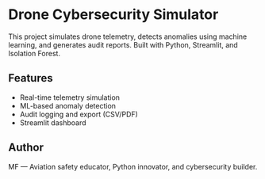# Drone Cybersecurity Simulator

This project simulates drone telemetry, detects anomalies using machine learning, and generates audit reports. Built with Python, Streamlit, and Isolation Forest.

## Features
- Real-time telemetry simulation
- ML-based anomaly detection
- Audit logging and export (CSV/PDF)
- Streamlit dashboard

## Author
MF — Aviation safety educator, Python innovator, and cybersecurity builder.
